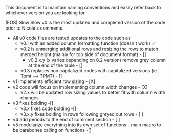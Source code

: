 This document is to maintain naming conventions and easily refer back to whichever version you are looking for.

(EOS) Slow Slow v0 is the most updated and completed version of the code prior to Nicole's comments.
  - All v0 code files are tested updates to the code such as
      - v0.1 with an added column formatting function (doesn't work) :white_check_mark:
      - v0.2 is unmerging additional rows and resizing the rows to match merged height (mainly for top side of document format) - []
        - v0.2.x.y (x varies depending on 0.2 version) remove grey column at the end of the table - []
      - v0.3 replaces non capitalized codes with capitalized versions (ie. Tpmt --> TPMT) - []
  - v1 implements efficient row sizing - [X]
  - v2 code will focus on implementing column width changes - [X]
      - v2.x will be updated row sizing values to better fit with column width changes
  - v3 fixes bolding -[]
      - v3.x fixes code bolding -[]
      - v3.x.y fixes bolding in rows following greyed out rows - [ ]
  - v4 add periods to the end of comment section - [ ]
  - v5 modularize everything into its own set of functions - main macro to be barebones calling on functions -[]
